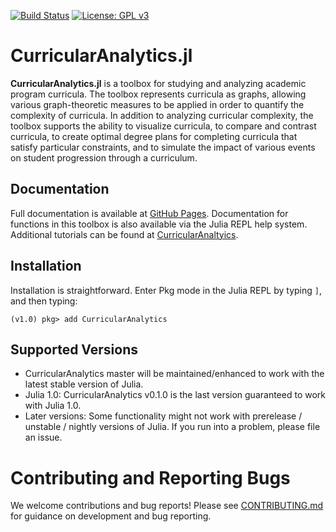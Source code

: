 
[![Build Status](https://travis-ci.com/heileman/CurricularAnalytics.jl.svg?branch=master)](https://travis-ci.com/heileman/CurricularAnalytics.jl)
[![License: GPL v3](https://img.shields.io/badge/License-GPL%20v3-blue.svg)](https://www.gnu.org/licenses/gpl-3.0)

# CurricularAnalytics.jl
**CurricularAnalytics.jl** is a toolbox for studying and analyzing academic program curricula.  The toolbox represents curricula as graphs, allowing various graph-theoretic measures to be applied in order to quantify the complexity of curricula. In addition to analyzing curricular complexity, the toolbox supports the ability to visualize curricula, to compare and contrast curricula, to create optimal degree plans for completing curricula that satisfy particular constraints, and to simulate the impact of various events on student progression through a curriculum. 

## Documentation
Full documentation is available at [GitHub Pages](https://heileman.github.io/CurricularAnalytics.jl/latest).
Documentation for functions in this toolbox is also available via the Julia REPL help system.
Additional tutorials can be found at [CurricularAnaltyics](http://curricula.academicdashboards.org).

## Installation
Installation is straightforward.  Enter Pkg mode in the Julia REPL by typing `]`, and then typing:
```julia-repl
(v1.0) pkg> add CurricularAnalytics
```

## Supported Versions
* CurricularAnalytics master will be maintained/enhanced to work with the latest stable version of Julia.
* Julia 1.0: CurricularAnalytics v0.1.0 is the last version guaranteed to work with Julia 1.0.
* Later versions: Some functionality might not work with prerelease / unstable / nightly versions of Julia. If you run into a problem, please file an issue.

# Contributing and Reporting Bugs
We welcome contributions and bug reports! Please see [CONTRIBUTING.md](https://github.com/CurricularAnalytics/git/master/CONTRIBUTING.md)
for guidance on development and bug reporting.
